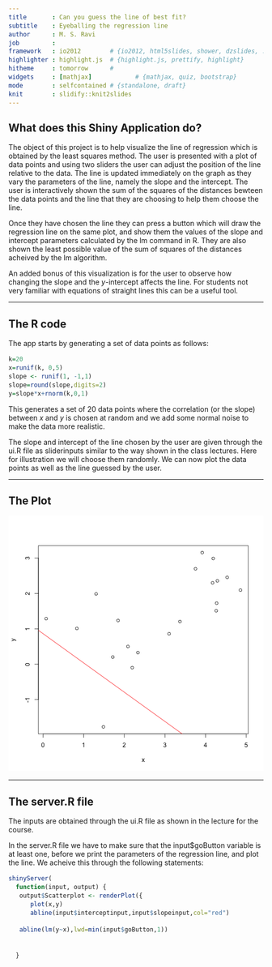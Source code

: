 ```yaml
---
title       : Can you guess the line of best fit?
subtitle    : Eyeballing the regression line
author      : M. S. Ravi
job         : 
framework   : io2012        # {io2012, html5slides, shower, dzslides, ...}
highlighter : highlight.js  # {highlight.js, prettify, highlight}
hitheme     : tomorrow      # 
widgets     : [mathjax]            # {mathjax, quiz, bootstrap}
mode        : selfcontained # {standalone, draft}
knit        : slidify::knit2slides
---
```




## What does this Shiny Application do?

The object of this project is to help visualize the line of regression which
is obtained by the least squares method. The user is presented with a plot of data points and using two sliders the user can adjust the position of the line
relative to the data. The line is updated immediately on the graph as they vary the parameters of the line, namely the slope and the intercept. The user is interactively shown the sum of the squares of the distances bewteen the data points and the line that they are choosing to help them choose the line.

Once they have chosen the line they can press a button which will draw the regression line on the same plot, and show them the values of the slope and intercept parameters calculated by the lm command in R. They are also shown the least possible value of the sum of squares of the distances acheived by the lm algorithm.

An added bonus of this visualization is for the user to observe how changing the slope and the $y$-intercept affects the line. For students not very familiar with equations of straight lines this can be a useful tool.



---

## The R code

The app starts by generating a set of data points as follows:

```r
k=20
x=runif(k, 0,5)
slope <- runif(1, -1,1)
slope=round(slope,digits=2)
y=slope*x+rnorm(k,0,1)
```

This generates a set of 20 data points where the correlation (or the slope) between $x$ and $y$ is chosen at random and we add some normal noise to make the data more realistic.

The slope and intercept of the line chosen by the user are given through the ui.R file as  sliderinputs similar to the way shown in the class lectures. Here for illustration we will choose them randomly. We can now plot the data points as well as the line guessed by the user.

---
## The Plot

![plot of chunk unnamed-chunk-1](assets/fig/unnamed-chunk-1-1.png) 

--- 



## The server.R file

The inputs are obtained through the ui.R file as shown in the lecture for the course.

In the server.R file we have to make sure that the input$goButton variable is at least one, before we print the parameters of the regression  line, and plot the  line. We acheive this through the following statements:

```r
shinyServer(
  function(input, output) {
   output$Scatterplot <- renderPlot({
      plot(x,y)
      abline(input$interceptinput,input$slopeinput,col="red")
    
   abline(lm(y~x),lwd=min(input$goButton,1))
    
    
  }
```
  
  



